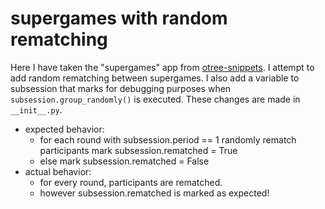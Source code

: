 # supergames with random rematching

Here I have taken the "supergames" app from [otree-snippets](https://www.otreehub.com/projects/otree-snippets/). I attempt to add random rematching between supergames. I also add a variable to subsession that marks for debugging purposes when `subsession.group_randomly()` is executed. These changes are made in `__init__.py`.

  - expected behavior:
      - for each round with subsession.period == 1
            randomly rematch participants
            mark subsession.rematched = True
      - else
            mark subsession.rematched = False
  - actual behavior:
      - for every round, participants are rematched.
      - however subsession.rematched is marked as expected!

